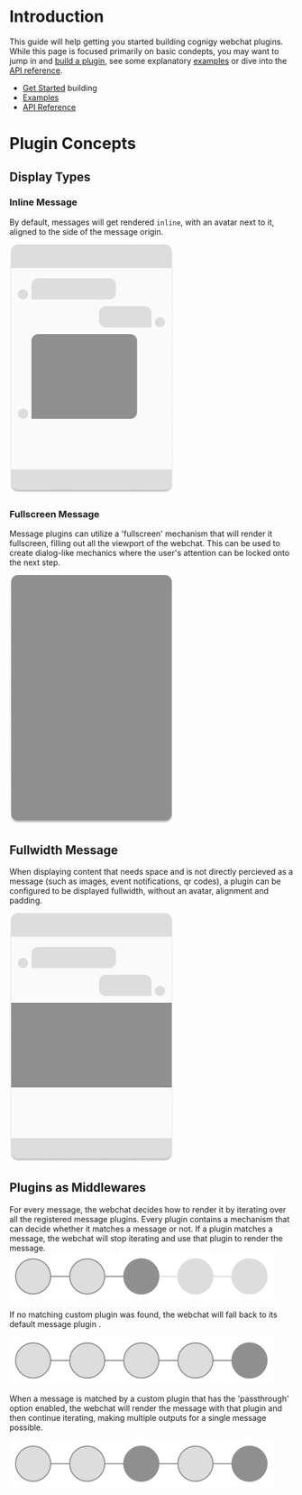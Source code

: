 # Introduction

This guide will help getting you started building cognigy webchat plugins.
While this page is focused primarily on basic condepts, you may want to jump in and [build a plugin](./get-started.md), see some explanatory [examples](./examples.md) or dive into the [API reference](./api-reference.md).

- [Get Started](./get-started.md) building 
- [Examples](./examples.md)
- [API Reference](./api-reference.md)


# Plugin Concepts

## Display Types
### Inline Message
By default, messages will get rendered `inline`, with an avatar next to it, aligned to the side of the message origin.

![Inline Message](../../assets/message-plugin-inline.png)  


### Fullscreen Message
Message plugins can utilize a 'fullscreen' mechanism that will render it fullscreen, filling out all the viewport of the webchat. This can be used to create dialog-like mechanics where the user's attention can be locked onto the next step.

![Fullscreen Message](../../assets/message-plugin-fullscreen.png)

## Fullwidth Message
When displaying content that needs space and is not directly percieved as a message (such as images, event notifications, qr codes), a plugin can be configured to be displayed fullwidth, without an avatar, alignment and padding. 

![Fullwidth Message](../../assets/message-plugin-fullwidth.png)


## Plugins as Middlewares

For every message, the webchat decides how to render it by iterating over all the registered message plugins.
Every plugin contains a mechanism that can decide whether it matches a message or not.
If a plugin matches a message, the webchat will stop iterating and use that plugin to render the message.
![Plugin Message](../../assets/plugin-chain-match.png)  

If no matching custom plugin was found, the webchat will fall back to its default message plugin .

![Default Message](../../assets/plugin-chain-default.png)  

When a message is matched by a custom plugin that has the 'passthrough' option enabled, the webchat will render the message with that plugin and then continue iterating, making multiple outputs for a single message possible.

![Passthrough Plugin Message](../../assets/plugin-chain-passthrough.png)


